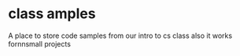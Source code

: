 # class amples
A place to store code samples from our intro to cs class
also it works fornnsmall projects
